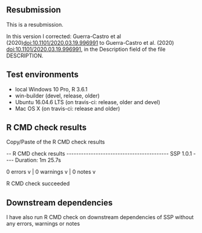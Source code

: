 ## Resubmission
This is a resubmission.

In this version I corrected: Guerra-Castro et al (2020)<doi:10.1101/2020.03.19.996991> to Guerra-Castro et al. (2020) <doi:10.1101/2020.03.19.996991>, in the Description field of the file DESCRIPTION.

## Test environments
* local Windows 10 Pro, R 3.6.1
* win-builder (devel, release, older)
* Ubuntu 16.04.6 LTS (on travis-ci: release, older and devel)
* Mac OS X (on travis-ci: release and older)

## R CMD check results
Copy/Paste of the R CMD check results

-- R CMD check results ------------------------------------------ SSP 1.0.1 ----
Duration: 1m 25.7s

0 errors v | 0 warnings v | 0 notes v

R CMD check succeeded

## Downstream dependencies
I have also run R CMD check on downstream dependencies of SSP without any errors, warnings or notes

